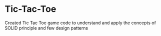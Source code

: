 # Tic-Tac-Toe
Created Tic Tac Toe game code to understand and apply the concepts of SOLID principle and few design patterns
